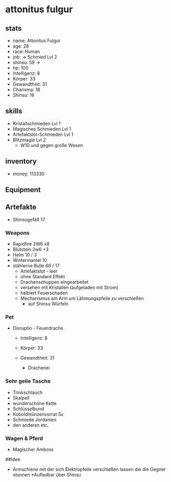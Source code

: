 
# attonitus fulgur 

## stats
* name: Attonitus Fulgur
* age: 28
* race: Human
* job: -> Schmied Lvl 2
* shinsu: 59 -> 
* hp: 100 
* Intelligenz: 8 
* Körper:      33
* Gewandtheit: 31
* Charisma:    18
* Shinsu:      16
 
## skills

* Kristallschmieden Lvl 1
* Magisches Schmieden Lvl 1
* Artefaktslot-Schmieden Lvl 1
* Blitzmagie Lvl 2
  * W10 und gegen große Wesen

## inventory
* money: 113330

## Equipment

## Artefakte
* Shinsugefäß 17

### Weapons

* Rapidfire                2W6 x8
* Blutstein                2w6 +3
* Helm                     10 / 3
* Wintermantel             10
* stählerne Bulle         66 / 17
  * Artefaktslot - leer
  * ohne Standard Effekt
  * Drachenschuppen eingearbeitet
  * versehen mit Kristallen (aufgeladen mit Strom)
  * halbiert Feuerschaden
  * Mechanismus am Arm um Lähmungspfeile zu verschießen 
    * auf Shinsu Würfeln

### Pet

* Disruptio - Feuerdrache 
  * Intelligenz: 8 
  * Körper:      33
  * Gewandtheit: 31

    * Drachenei

### Sehr geile Tasche

* Trinkschlauch
* Skalpell
* wunderschöne Kette
* Schlüsselbund
* Koboldmünzenvorrat 5x
* Schmiede Jordanien
* den anderen etc.

### Wagen & Pferd

* Magischer Amboss

##Idee
* Armschiene mit der sich Elektropfeile verschießen lassen die die Gegner stunnen
*Aufladbar über Shinsu
